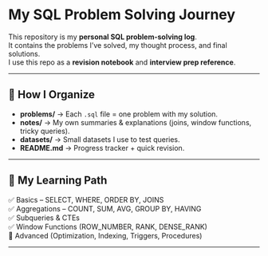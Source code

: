 #  My SQL Problem Solving Journey

This repository is my **personal SQL problem-solving log**.  
It contains the problems I’ve solved, my thought process, and final solutions.  
I use this repo as a **revision notebook** and **interview prep reference**.

---

## 📌 How I Organize

- **problems/** → Each `.sql` file = one problem with my solution.
- **notes/** → My own summaries & explanations (joins, window functions, tricky queries).
- **datasets/** → Small datasets I use to test queries.
- **README.md** → Progress tracker + quick revision.

---

## 🚀 My Learning Path

✅ Basics – SELECT, WHERE, ORDER BY, JOINS  
✅ Aggregations – COUNT, SUM, AVG, GROUP BY, HAVING  
✅ Subqueries & CTEs  
✅ Window Functions (ROW_NUMBER, RANK, DENSE_RANK)  
🔄 Advanced (Optimization, Indexing, Triggers, Procedures)  

---



